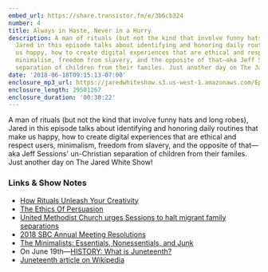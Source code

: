 ```yaml
---
embed_url: https://share.transistor.fm/e/3b6cb324
number: 4
title: Always in Haste, Never in a Hurry
description: A man of rituals (but not the kind that involve funny hats and long robes),
  Jared in this episode talks about identifying and honoring daily routines that make
  us happy, how to create digital experiences that are ethical and respect users,
  minimalism, freedom from slavery, and the opposite of that—aka Jeff Sessions' un-Christian
  separation of children from their familes. Just another day on The Jared White Show!
date: '2018-06-18T09:15:13-07:00'
enclosure_mp3_url: https://jaredwhiteshow.s3.us-west-1.amazonaws.com/Episode%204%20-%20Always%20in%20Haste%20Never%20in%20a%20Hurry.mp3
enclosure_length: 29501267
enclosure_duration: '00:30:22'
---
```


A man of rituals (but not the kind that involve funny hats and long robes), Jared in this episode talks about identifying and honoring daily routines that make us happy, how to create digital experiences that are ethical and respect users, minimalism, freedom from slavery, and the opposite of that—aka Jeff Sessions' un-Christian separation of children from their familes. Just another day on The Jared White Show!

### Links & Show Notes

* [How Rituals Unleash Your Creativity](http://www.accidentalcreative.com/creating/how-rituals-unleash-your-creativity/)
* [The Ethics Of Persuasion](https://www.smashingmagazine.com/2018/06/ethics-of-persuasion/)
* [United Methodist Church urges Sessions to halt migrant family separations](http://thehill.com/blogs/blog-briefing-room/392601-methodist-church-hits-doj-over-immigration-policy)
* [2018 SBC Annual Meeting Resolutions](http://www.sbcannualmeeting.net/sbc18/resolutions)
* [The Minimalists: Essentials, Nonessentials, and Junk](https://www.theminimalists.com/enj/)
* On June 19th—[HISTORY: What is Juneteenth?](http://www.history.com/news/what-is-juneteenth)
* [Juneteenth article on Wikipedia](https://en.wikipedia.org/wiki/Juneteenth)